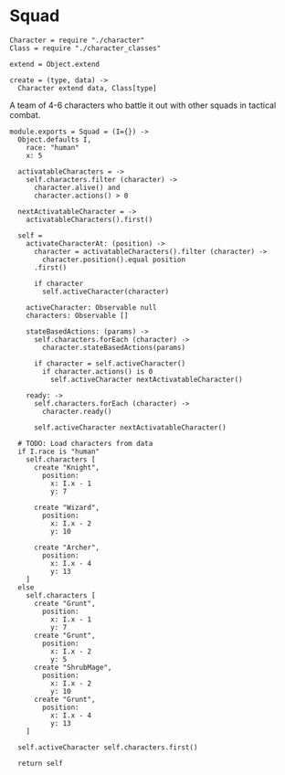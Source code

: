 Squad
=====

    Character = require "./character"
    Class = require "./character_classes"

    extend = Object.extend

    create = (type, data) ->
      Character extend data, Class[type]

A team of 4-6 characters who battle it out with other squads in tactical combat.

    module.exports = Squad = (I={}) ->
      Object.defaults I,
        race: "human"
        x: 5

      activatableCharacters = ->
        self.characters.filter (character) ->
          character.alive() and
          character.actions() > 0

      nextActivatableCharacter = ->
        activatableCharacters().first()

      self =
        activateCharacterAt: (position) ->
          character = activatableCharacters().filter (character) ->
            character.position().equal position
          .first()

          if character
            self.activeCharacter(character)

        activeCharacter: Observable null
        characters: Observable []

        stateBasedActions: (params) ->
          self.characters.forEach (character) ->
            character.stateBasedActions(params)

          if character = self.activeCharacter()
            if character.actions() is 0
              self.activeCharacter nextActivatableCharacter()

        ready: ->
          self.characters.forEach (character) ->
            character.ready()

          self.activeCharacter nextActivatableCharacter()

      # TODO: Load characters from data
      if I.race is "human"
        self.characters [
          create "Knight",
            position:
              x: I.x - 1
              y: 7
            
          create "Wizard",
            position:
              x: I.x - 2
              y: 10
          
          create "Archer",
            position:
              x: I.x - 4
              y: 13
        ]
      else
        self.characters [
          create "Grunt",
            position:
              x: I.x - 1
              y: 7
          create "Grunt",
            position:
              x: I.x - 2
              y: 5
          create "ShrubMage",
            position:
              x: I.x - 2
              y: 10
          create "Grunt",
            position:
              x: I.x - 4
              y: 13
        ]

      self.activeCharacter self.characters.first()

      return self
